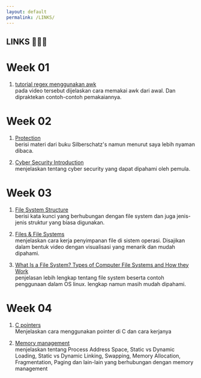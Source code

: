 ```yaml
---
layout: default
permalink: /LINKS/
---
```


## LINKS 👩🏻‍💻

# Week 01
1. [tutorial regex menggunakan awk](https://www.youtube.com/watch?v=9YOZmI-zWok)<br>
pada video tersebut dijelaskan cara memakai awk dari awal. Dan dipraktekan contoh-contoh pemakaiannya.

# Week 02
1. [Protection](https://www.cs.uic.edu/~jbell/CourseNotes/OperatingSystems/14_Protection.html) <br>
berisi materi dari buku Silberschatz's namun menurut saya lebih nyaman dibaca.

2. [Cyber Security Introduction](https://www.youtube.com/watch?v=rcDO8km6R6c) <br>
menjelaskan tentang cyber security yang dapat dipahami oleh pemula.

# Week 03
1. [File System Structure](https://www.geeksforgeeks.org/file-systems-in-operating-system/) <br>
berisi kata kunci yang berhubungan dengan file system dan juga jenis-jenis struktur yang biasa digunakan.

2. [Files & File Systems](https://www.youtube.com/watch?v=KN8YgJnShPM) <br>
menjelaskan cara kerja penyimpanan file di sistem operasi. Disajikan dalam bentuk video dengan visualisasi yang menarik dan mudah dipahami.

3. [What Is a File System? Types of Computer File Systems and How they Work](https://www.freecodecamp.org/news/file-systems-architecture-explained/) <br>
penjelasan lebih lengkap tentang file system beserta contoh penggunaan dalam OS linux. lengkap namun masih mudah dipahami.

# Week 04
1. [C pointers](https://www.tutorialspoint.com/cprogramming/c_pointers.htm) <br>
Menjelaskan cara menggunakan pointer di C dan cara kerjanya

2. [Memory management](https://www.tutorialspoint.com/operating_system/os_memory_management.htm) <br>
menjelaskan tentang Process Address Space, Static vs Dynamic Loading, Static vs Dynamic Linking, Swapping, Memory Allocation, Fragmentation, Paging dan lain-lain yang berhubungan dengan memory management
